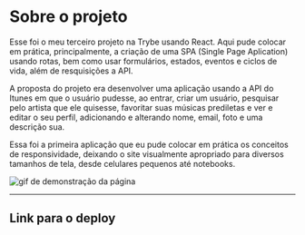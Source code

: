 # Sobre o projeto

Esse foi o meu terceiro projeto na Trybe usando React. Aqui pude colocar em prática, principalmente, a criação de uma SPA (Single Page Aplication) usando rotas, bem como usar formulários, estados, eventos e ciclos de vida, além de resquisições a API.

A proposta do projeto era desenvolver uma aplicação usando a API do Itunes em que o usuário pudesse, ao entrar, criar um usuário, pesquisar pelo artista que ele quisesse, favoritar suas músicas prediletas e ver e editar o seu perfil, adicionando e alterando nome, email, foto e uma descrição sua.

Essa foi a primeira aplicação que eu pude colocar em prática os conceitos de responsividade, deixando o site visualmente apropriado para diversos tamanhos de tela, desde celulares pequenos até notebooks.

![gif de demonstração da página](./mobile.gif)

---
## Link para o deploy


